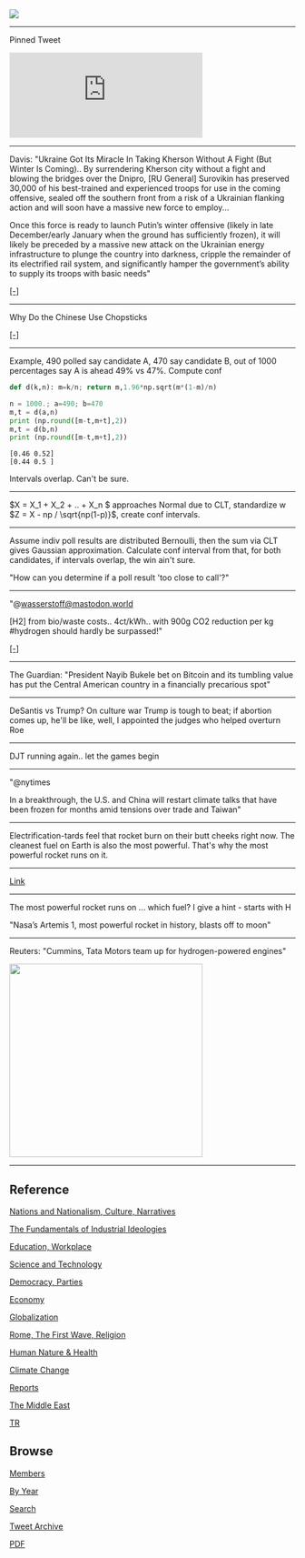 <img src="https://drive.google.com/uc?export=view&id=1B2wf9R7AMH1d7Vw6e2mucLbIQ5NSjir7"/>

---

Pinned Tweet

<iframe width="340" src="https://www.youtube.com/embed/46y3FN4fKlE" title="E-Bikes, E-Scooters Injuries Multiplying" frameborder="0" allow="accelerometer; autoplay; clipboard-write; encrypted-media; gyroscope; picture-in-picture" allowfullscreen></iframe>

---

Davis: "Ukraine Got Its Miracle In Taking Kherson Without A Fight (But
Winter Is Coming).. By surrendering Kherson city without a fight and
blowing the bridges over the Dnipro, [RU General] Surovikin has
preserved 30,000 of his best-trained and experienced troops for use in
the coming offensive, sealed off the southern front from a risk of a
Ukrainian flanking action and will soon have a massive new force to
employ...

Once this force is ready to launch Putin’s winter offensive (likely in
late December/early January when the ground has sufficiently frozen),
it will likely be preceded by a massive new attack on the Ukrainian
energy infrastructure to plunge the country into darkness, cripple the
remainder of its electrified rail system, and significantly hamper the
government’s ability to supply its troops with basic needs"

[[-]](https://www.19fortyfive.com/2022/11/ukraine-got-its-miracle-in-taking-kherson-without-a-fight-but-winter-is-coming/)

---

Why Do the Chinese Use Chopsticks

[[-]](https://youtu.be/oqykk7xq8MI)

---

Example, 490 polled say candidate A, 470 say candidate B, out of 1000
percentages say A is ahead 49% vs 47%. Compute conf

```python
def d(k,n): m=k/n; return m,1.96*np.sqrt(m*(1-m)/n)

n = 1000.; a=490; b=470
m,t = d(a,n)
print (np.round([m-t,m+t],2))
m,t = d(b,n)
print (np.round([m-t,m+t],2))
```

```text
[0.46 0.52]
[0.44 0.5 ]
```

Intervals overlap. Can't be sure.

---

$X = X_1 + X_2 + .. + X_n $ approaches Normal due to CLT, standardize
w $Z = X - np / \sqrt{np(1-p)}$, create conf intervals.

---

Assume indiv poll results are distributed Bernoulli, then the sum via
CLT gives Gaussian approximation. Calculate conf interval from that,
for both candidates, if intervals overlap, the win ain't sure.

"How can you determine if a poll result 'too close to call'?"

---

"@wasserstoff@mastodon.world

[H2] from bio/waste costs.. 4ct/kWh.. with 900g CO2 reduction per kg
\#hydrogen should hardly be surpassed!"

[[-]](https://mastodon.ie/web/@wasserstoff@mastodon.world/109340699596071860)

---

The Guardian: "President Nayib Bukele bet on Bitcoin and its tumbling
value has put the Central American country in a financially precarious
spot"

---

DeSantis vs Trump? On culture war Trump is tough to beat; if abortion
comes up, he'll be like, well, I appointed the judges who helped
overturn Roe

---

DJT running again.. let the games begin

---

"@nytimes

In a breakthrough, the U.S. and China will restart climate talks that
have been frozen for months amid tensions over trade and Taiwan"

---

Electrification-tards feel that rocket burn on their butt cheeks right
now. The cleanest fuel on Earth is also the most powerful. That's why
the most powerful rocket runs on it.

---

[Link](https://drive.google.com/uc?export=view&id=1Zw7zHEXbtdsPsCj_xymVy3bCYTWhOqE-)

---

The most powerful rocket runs on ... which fuel? I give a hint -
starts with H

"Nasa’s Artemis 1, most powerful rocket in history, blasts off to moon"

---

Reuters: "Cummins, Tata Motors team up for hydrogen-powered engines"

<img width="340" src="https://pbs.twimg.com/media/FhoEPe-XwAsswSi?format=jpg&name=small"/>

---

## Reference

[Nations and Nationalism, Culture, Narratives](2013/02/nations-and-nationalism.html)

[The Fundamentals of Industrial Ideologies](2011/04/fundamentals-of-industrial-ideologies.html)

[Education, Workplace](2017/09/education-workplace.html)

[Science and Technology](2018/09/science-technology.html)

[Democracy, Parties](2016/11/democracy.html)

[Economy](2018/05/economy.html)

[Globalization](2018/09/globalization.html)

[Rome, The First Wave, Religion](2017/12/rome.html)

[Human Nature & Health](2020/07/human-nature.html)

[Climate Change](2018/12/climate.html)

[Reports](2019/05/reports.html)

[The Middle East](2019/07/middleeast.html)

[TR](../tr)

## Browse

[Members](2022/08/members.html)

[By Year](years.html)

[Search](search.html)

[Tweet Archive](tweets/index.html)

[PDF](https://drive.google.com/uc?export=view&id=1FSi-1MnqXVq_PVTEXzzflwN8-7h92N_R)

